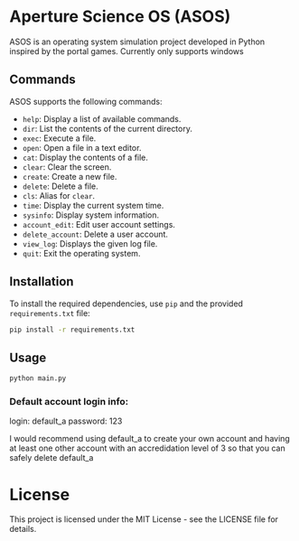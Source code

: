 # Aperture Science OS (ASOS)

ASOS is an operating system simulation project developed in Python inspired by the portal games.
Currently only supports windows

## Commands

ASOS supports the following commands:

- `help`: Display a list of available commands.
- `dir`: List the contents of the current directory.
- `exec`: Execute a file.
- `open`: Open a file in a text editor.
- `cat`: Display the contents of a file.
- `clear`: Clear the screen.
- `create`: Create a new file.
- `delete`: Delete a file.
- `cls`: Alias for `clear`.
- `time`: Display the current system time.
- `sysinfo`: Display system information.
- `account_edit`: Edit user account settings.
- `delete_account`: Delete a user account.
- `view_log`: Displays the given log file.
- `quit`: Exit the operating system.

## Installation

To install the required dependencies, use `pip` and the provided `requirements.txt` file:

```bash
pip install -r requirements.txt
```

## Usage 

```bash
python main.py
```

### Default account login info:
login: default_a
password: 123

I would recommend using default_a to create your own account and having at least one other account with an accredidation level of 3 so that you can safely delete default_a

# License

This project is licensed under the MIT License - see the LICENSE file for details.
